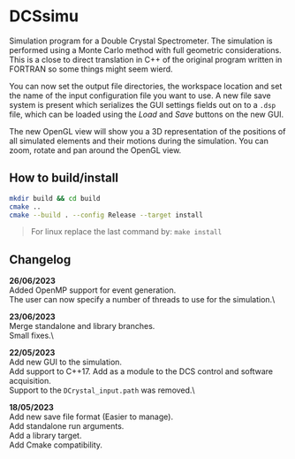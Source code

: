 # DCSsimu
Simulation program for a Double Crystal Spectrometer.
The simulation is performed using a Monte Carlo method with full geometric considerations.
This is a close to direct translation in C++ of the original program written in FORTRAN so some things might seem wierd.

You can now set the output file directories, the workspace location and set the name of the input configuration file you want to use.
A new file save system is present which serializes the GUI settings fields out on to a `.dsp` file, which can be loaded using the *Load* and *Save* buttons on the new GUI.

The new OpenGL view will show you a 3D representation of the positions of all simulated elements and their motions during the simulation. You can zoom, rotate and pan around the OpenGL view.

## How to build/install
```bash
mkdir build && cd build
cmake ..
cmake --build . --config Release --target install
```

> For linux replace the last command by: `make install`

## Changelog

**26/06/2023**\
Added OpenMP support for event generation.\
The user can now specify a number of threads to use for the simulation.\

**23/06/2023**\
Merge standalone and library branches.\
Small fixes.\

**22/05/2023**\
Add new GUI to the simulation.\
Add support to C++17. Add as a module to the DCS control and software acquisition.\
Support to the `DCrystal_input.path` was removed.\

**18/05/2023**\
Add new save file format (Easier to manage).\
Add standalone run arguments.\
Add a library target.\
Add Cmake compatibility.
